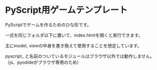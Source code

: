 # PyScript用ゲームテンプレート
PyScriptでゲームを作るためのひな形です。

一式を同じフォルダ以下に置いて、index.htmlを開くと実行できます。

主にmodel, viewの中身を書き換えて使用することを想定しています。

pyscript_ と名前のついているモジュールはブラウザ以外では動作しません。  
（js、pyodideがブラウザ専用のため）
